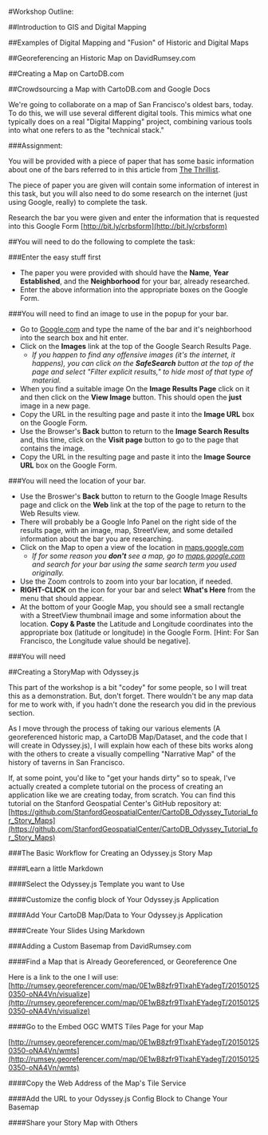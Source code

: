 #Workshop Outline:

##Introduction to GIS and Digital Mapping

##Examples of Digital Mapping and "Fusion" of Historic and Digital Maps

##Georeferencing an Historic Map on DavidRumsey.com

##Creating a Map on CartoDB.com

##Crowdsourcing a Map with CartoDB.com and Google Docs

We're going to collaborate on a map of San Francisco's oldest bars, today. To do this, we will use several different digital tools. This mimics what one typically does on a real "Digital Mapping" project, combining various tools into what one refers to as the "technical stack."

###Assignment:


You will be provided with a piece of paper that has some basic information about one of the bars referred to in this article from [The Thrillist](https://www.thrillist.com/drink/san-francisco/oldest-bars-in-san-francisco).

The piece of paper you are given will contain some information of interest in this task, but you will also need to do some research on the internet (just using Google, really) to complete the task.

Research the bar you were given and enter the information that is requested into this Google Form [http://bit.ly/crbsform](http://bit.ly/crbsform)



##You will need to do the following to complete the task:

###Enter the easy stuff first
* The paper you were provided with should have the **Name**, **Year Established**, and the **Neighborhood** for your bar, already researched. 
* Enter the above information into the appropriate boxes on the Google Form. 

###You will need to find an image to use in the popup for your bar.  

* Go to [Google.com](http://www.google.com) and type the name of the bar and it's neighborhood into the search box and hit enter.
* Click on the **Images** link at the top of the Google Search Results Page.
  * *If you happen to find any offensive images (it's the internet, it happens), you can click on the **SafeSearch** button at the top of the page and select "Filter explicit results," to hide most of that type of material.*
* When you find a suitable image On the **Image Results Page** click on it and then click on the  **View Image** button. This should open the **just** image in a new page.
* Copy the URL in the resulting page and paste it into the **Image URL** box on the Google Form.
* Use the Browser's **Back** button to return to the **Image Search Results** and, this time, click on the **Visit page** button to go to the page that contains the image. 
* Copy the URL in the resulting page and paste it into the **Image Source URL** box on the Google Form.

###You will need the location of your bar.

* Use the Broswer's **Back** button to return to the Google Image Results page and click on the **Web** link at the top of the page to return to the Web Results view.
* There will probably be a Google Info Panel on the right side of the results page, with an image, map, StreetView, and some detailed information about the bar you are researching.
* Click on the Map to open a view of the location in [maps.google.com](http://maps.google.com)
  * *If for some reason you **don't** see a map, go to [maps.google.com](http://maps.google.com) and search for your bar using the same search term you used originally.*
* Use the Zoom controls to zoom into your bar location, if needed. 
* **RIGHT-CLICK** on the icon for your bar and select **What's Here** from the menu that should appear.
* At the bottom of your Google Map, you should see a small rectangle with a StreetView thumbnail image and some information about the location. **Copy & Paste** the Latitude and Longitude coordinates into the appropriate box (latitude or longitude) in the Google Form. [Hint: For San Francisco, the Longitude value should be negative].

###You will need 


##Creating a StoryMap with Odyssey.js

This part of the workshop is a bit "codey" for some people, so I will treat this as a demonstration. But, don't forget. There wouldn't be any map data for me to work with, if you hadn't done the research you did in the previous section. 

As I move through the process of taking our various elements (A georeferenced historic map, a CartoDB Map/Dataset, and the code that I will create in Odyssey.js), I will explain how each of these bits works along with the others to create a visually compelling "Narrative Map" of the history of taverns in San Francisco. 

If, at some point, you'd like to "get your hands dirty" so to speak, I've actually created a complete tutorial on the process of creating an application like we are creating today, from scratch. You can find this tutorial on the Stanford Geospatial Center's GitHub repository at:  
 [https://github.com/StanfordGeospatialCenter/CartoDB_Odyssey_Tutorial_for_Story_Maps](https://github.com/StanfordGeospatialCenter/CartoDB_Odyssey_Tutorial_for_Story_Maps)
 
###The Basic Workflow for Creating an Odyssey.js Story Map

####Learn a little Markdown

####Select the Odyssey.js Template you want to Use

####Customize the config block of Your Odyssey.js Application

####Add Your CartoDB Map/Data to Your Odyssey.js Application

####Create Your Slides Using Markdown

###Adding a Custom Basemap from DavidRumsey.com

####Find a Map that is Already Georeferenced, or Georeference One

Here is a link to the one I will use:
[http://rumsey.georeferencer.com/map/0E1wB8zfr9TlxahEYadegT/201501250350-oNA4Vn/visualize](http://rumsey.georeferencer.com/map/0E1wB8zfr9TlxahEYadegT/201501250350-oNA4Vn/visualize)

####Go to the Embed OGC WMTS Tiles Page for your Map

[http://rumsey.georeferencer.com/map/0E1wB8zfr9TlxahEYadegT/201501250350-oNA4Vn/wmts](http://rumsey.georeferencer.com/map/0E1wB8zfr9TlxahEYadegT/201501250350-oNA4Vn/wmts)

####Copy the Web Address of the Map's Tile Service

####Add the URL to your Odyssey.js Config Block to Change Your Basemap

####Share your Story Map with Others


